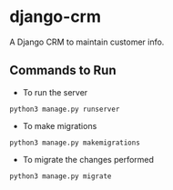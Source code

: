 # django-crm
A Django CRM to maintain customer info.

## Commands to Run

- To run the server <br>
```
python3 manage.py runserver
```

- To make migrations <br>

```
python3 manage.py makemigrations
```

- To migrate the changes performed <br>

```
python3 manage.py migrate
```
